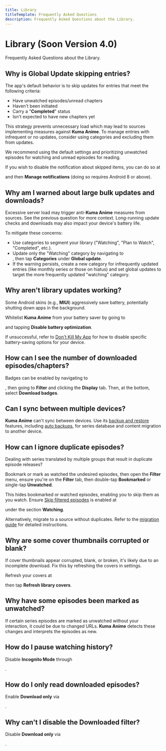 ```yaml
---
title: Library
titleTemplate: Frequently Asked Questions
description: Frequently Asked Questions about the Library.
---
```


# Library (Soon Version 4.0)
Frequently Asked Questions about the Library.

## Why is Global Update skipping entries?
The app's default behavior is to skip updates for entries that meet the following criteria:

* Have unwatched episodes/unread chapters
* Haven't been initiated
* Carry a "**Completed**" status
* Isn't expected to have new chapters yet

This strategy prevents unnecessary load which may lead to sources implementing measures against **Kuma Anime**.
To manage entries with infrequent or no updates, consider using categories and excluding them from updates.

We recommend using the default settings and prioritizing unwatched episodes for watching and unread episodes for reading.

If you wish to disable the notification about skipped items, you can do so at <nav to="advanced"> and then **Manage notifications** (doing so requires Android 8 or above).

## Why am I warned about large bulk updates and downloads?
Excessive server load may trigger anti-**Kuma Anime** measures from sources. See the previous question for more context. Long-running update checks and downloads may also impact your device's battery life.

To mitigate these concerns:

* Use categories to segment your library ("Watching", "Plan to Watch", "Completed", etc.).
* Update only the "Watching" category by navigating to <nav to="library">, then tap **Categories** under **Global update**.
* If the warning persists, create a new category for infrequently updated entries (like monthly series or those on hiatus) and set global updates to target the more frequently updated "watching" category.

## Why aren't library updates working?
Some Android skins (e.g., **MIUI**) aggressively save battery, potentially shutting down apps in the background.

Whitelist **Kuma Anime** from your battery saver by going to <nav to="advanced"> and tapping **Disable battery optimization**.

If unsuccessful, refer to [Don't Kill My App](https://dontkillmyapp.com/) for how to disable specific battery-saving options for your device.

## How can I see the number of downloaded episodes/chapters?
Badges can be enabled by navigating to <nav to="main_library">, then going to **Filter** and clicking the **Display** tab.
Then, at the bottom, select **Download badges**.

## Can I sync between multiple devices?
**Kuma Anime** can't sync between devices.
Use its [backup and restore](/docs/guides/backups) features, including [auto backups](/docs/guides/backups#enabling-automatic-backups), for series database and content migration to another device.

## How can I ignore duplicate episodes?
Dealing with series translated by multiple groups that result in duplicate episode releases?

Bookmark or mark as watched the undesired episodes, then open the **Filter** menu, ensure you're on the **Filter** tab, then double-tap **Bookmarked** or single-tap **Unwatched**.

This hides bookmarked or watched episodes, enabling you to skip them as you watch.
Ensure [Skip filtered episodes](/docs/guides/reader-settings#skip-filtered-episodes) is enabled at <nav to="reader"> under the section **Watching**.

Alternatively, migrate to a source without duplicates.
Refer to the [migration guide](/docs/guides/source-migration) for detailed instructions.

## Why are some cover thumbnails corrupted or blank?
If cover thumbnails appear corrupted, blank, or broken, it's likely due to an incomplete download. Fix this by refreshing the covers in settings.

Refresh your covers at <nav to="advanced"> then tap **Refresh library covers**.

## Why have some episodes been marked as unwatched?
If certain series episodes are marked as unwatched without your interaction, it could be due to changed URLs.
**Kuma Anime** detects these changes and interprets the episodes as new.

## How do I pause watching history?
Disable **Incognito Mode** through <nav to="incognito-mode">.

## How do I only read downloaded episodes?
Enable **Download only** via <nav to="downloaded-only">.

## Why can't I disable the Downloaded filter?
Disable **Download only** via <nav to="downloaded-only">.
